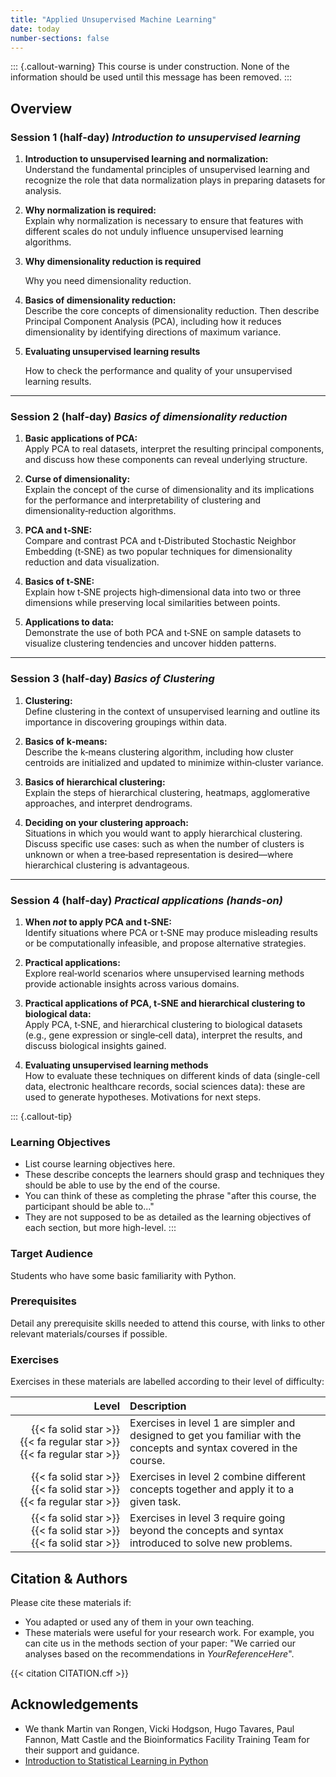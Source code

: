 ```yaml
---
title: "Applied Unsupervised Machine Learning"
date: today
number-sections: false
---
```


::: {.callout-warning}
This course is under construction. None of the information should be used
until this message has been removed.
:::

## Overview 

### Session 1 (half‑day) *Introduction to unsupervised learning*

1. **Introduction to unsupervised learning and normalization:**  
   Understand the fundamental principles of unsupervised learning and recognize the role that data normalization plays in preparing datasets for analysis.

2. **Why normalization is required:**  
   Explain why normalization is necessary to ensure that features with different scales do not unduly influence unsupervised learning algorithms.

3. **Why dimensionality reduction is required**
   
   Why you need dimensionality reduction. 


5. **Basics of dimensionality reduction:**  
   Describe the core concepts of dimensionality reduction. Then describe Principal Component Analysis (PCA), including how it reduces dimensionality by identifying directions of maximum variance.

6. **Evaluating unsupervised learning results**

   How to check the performance and quality of your unsupervised learning results.

---

### Session 2 (half‑day) *Basics of dimensionality reduction*

1. **Basic applications of PCA:**  
   Apply PCA to real datasets, interpret the resulting principal components, and discuss how these components can reveal underlying structure.

2. **Curse of dimensionality:**  
   Explain the concept of the curse of dimensionality and its implications for the performance and interpretability of clustering and dimensionality‑reduction algorithms.

3. **PCA and t‑SNE:**  
   Compare and contrast PCA and t‑Distributed Stochastic Neighbor Embedding (t‑SNE) as two popular techniques for dimensionality reduction and data visualization.

4. **Basics of t‑SNE:**  
   Explain how t‑SNE projects high‑dimensional data into two or three dimensions while preserving local similarities between points.

5. **Applications to data:**  
   Demonstrate the use of both PCA and t‑SNE on sample datasets to visualize clustering tendencies and uncover hidden patterns.


---

### Session 3 (half‑day) *Basics of Clustering*

1. **Clustering:**  
   Define clustering in the context of unsupervised learning and outline its importance in discovering groupings within data.

2. **Basics of k‑means:**  
   Describe the k‑means clustering algorithm, including how cluster centroids are initialized and updated to minimize within‑cluster variance.

3. **Basics of hierarchical clustering:**  
   Explain the steps of hierarchical clustering, heatmaps, agglomerative approaches, and interpret dendrograms.

4. **Deciding on your clustering approach:**  
   Situations in which you would want to apply hierarchical clustering. Discuss specific use cases: such as when the number of clusters is unknown or when a tree‑based representation is desired—where hierarchical clustering is advantageous.

---

### Session 4 (half‑day) *Practical applications (hands-on)*

1. **When *not* to apply PCA and t‑SNE:**  
   Identify situations where PCA or t‑SNE may produce misleading results or be computationally infeasible, and propose alternative strategies.


2. **Practical applications:**  
   Explore real‑world scenarios where unsupervised learning methods provide actionable insights across various domains.

3. **Practical applications of PCA, t‑SNE and hierarchical clustering to biological data:**  
   Apply PCA, t‑SNE, and hierarchical clustering to biological datasets (e.g., gene expression or single‑cell data), interpret the results, and discuss biological insights gained.

4. **Evaluating unsupervised learning methods**   
   How to evaluate these techniques on different kinds of data (single-cell data, electronic healthcare records, social sciences data): these are used to generate hypotheses. Motivations for next steps.




::: {.callout-tip}
### Learning Objectives

- List course learning objectives here.
- These describe concepts the learners should grasp and techniques they should be able to use by the end of the course.
- You can think of these as completing the phrase "after this course, the participant should be able to..."
- They are not supposed to be as detailed as the learning objectives of each section, but more high-level.
:::


### Target Audience

Students who have some basic familiarity with Python.


### Prerequisites

Detail any prerequisite skills needed to attend this course, with links to other relevant materials/courses if possible.


<!-- Training Developer note: comment the following section out if you did not assign levels to your exercises -->
### Exercises

Exercises in these materials are labelled according to their level of difficulty:

| Level | Description |
| ----: | :---------- |
| {{< fa solid star >}} {{< fa regular star >}} {{< fa regular star >}} | Exercises in level 1 are simpler and designed to get you familiar with the concepts and syntax covered in the course. |
| {{< fa solid star >}} {{< fa solid star >}} {{< fa regular star >}} | Exercises in level 2 combine different concepts together and apply it to a given task. |
| {{< fa solid star >}} {{< fa solid star >}} {{< fa solid star >}} | Exercises in level 3 require going beyond the concepts and syntax introduced to solve new problems. |


## Citation & Authors

Please cite these materials if:

- You adapted or used any of them in your own teaching.
- These materials were useful for your research work. For example, you can cite us in the methods section of your paper: "We carried our analyses based on the recommendations in _YourReferenceHere_".

<!-- 
This is generated automatically from the CITATION.cff file. 
If you think you should be added as an author, please get in touch with us.
-->

{{< citation CITATION.cff >}}


## Acknowledgements

<!-- if there are no acknowledgements we can delete this section -->
- We thank Martin van Rongen, Vicki Hodgson, Hugo Tavares, Paul Fannon, Matt Castle and the Bioinformatics Facility Training Team for their support and guidance.
- [Introduction to Statistical Learning in Python](https://www.statlearning.com/)
<!--
- List any other sources of materials that were used.
- Or other people that may have advised during the material development (but are not authors).
-->
